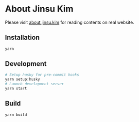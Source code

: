 # About Jinsu Kim

Please visit [about.jinsu.kim](https://about.jinsu.kim) for reading contents on real website.

## Installation

```bash
yarn
```

## Development

```bash
# Setup husky for pre-commit hooks
yarn setup:husky
# Launch development server
yarn start
```

## Build

```bash
yarn build
```
